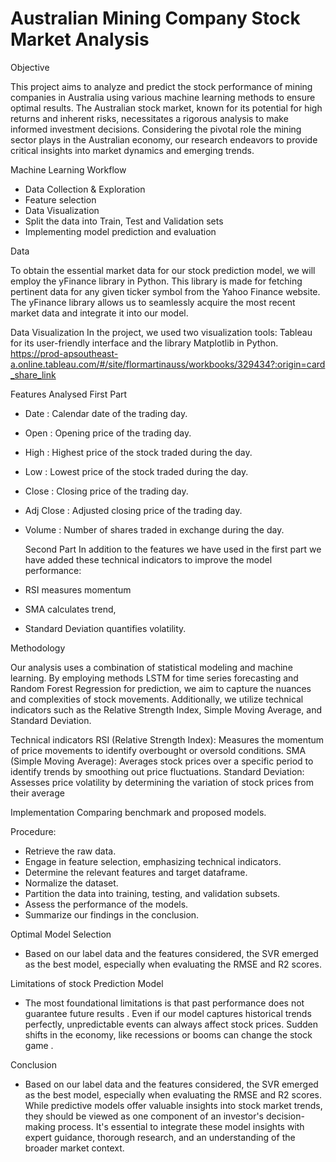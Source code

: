 # Australian Mining Company Stock Market Analysis

Objective

This project aims to analyze and predict the stock performance of mining companies in Australia using various machine learning methods to ensure optimal results. The Australian stock market, known for its potential for high returns and inherent risks, necessitates a rigorous analysis to make informed investment decisions. Considering the pivotal role the mining sector plays in the Australian economy, our research endeavors to provide critical insights into market dynamics and emerging trends.

Machine Learning Workflow

- Data Collection & Exploration
- Feature selection
- Data Visualization
- Split the data into Train, Test and Validation sets
- Implementing model prediction and evaluation

Data

To obtain the essential market data for our stock prediction model, we will employ the yFinance library in Python. This library is made for fetching pertinent data for any given ticker symbol from the Yahoo Finance website. The yFinance library allows us to seamlessly acquire the most recent market data and integrate it into our model.

Data Visualization
In the project, we used two visualization tools: Tableau for its user-friendly interface and the library Matplotlib in Python.
https://prod-apsoutheast-a.online.tableau.com/#/site/flormartinauss/workbooks/329434?:origin=card_share_link 


Features Analysed
First Part 
- Date :  Calendar date of the trading day. 
- Open : Opening price of the trading day. 
- High : Highest price of the stock traded during the day.
- Low : Lowest price of the stock traded during the day.
- Close : Closing price of the trading day.
- Adj Close : Adjusted closing price of the trading day.
- Volume : Number of shares traded in exchange during the day.

  Second Part
  In addition to the features we have used in the first part we have added these technical indicators to improve the model performance:
- RSI measures momentum
- SMA calculates trend, 
- Standard Deviation quantifies volatility.


Methodology

Our analysis uses a combination of statistical modeling and machine learning. By employing methods LSTM for time series forecasting and Random Forest Regression for prediction, we aim to capture the nuances and complexities of stock movements. Additionally, we utilize technical indicators such as the Relative Strength Index, Simple Moving Average, and Standard Deviation.


Technical indicators
RSI (Relative Strength Index): Measures the momentum of price movements to identify overbought or oversold conditions.
SMA (Simple Moving Average): Averages stock prices over a specific period to identify trends by smoothing out price fluctuations.
Standard Deviation: Assesses price volatility by determining the variation of stock prices from their average

Implementation
Comparing benchmark and proposed models.

Procedure:
- Retrieve the raw data.
- Engage in feature selection, emphasizing technical indicators.
- Determine the relevant features and target dataframe.
- Normalize the dataset.
- Partition the data into training, testing, and validation subsets.
- Assess the performance of the models.
- Summarize our findings in the conclusion.

Optimal Model Selection
- Based on our label data and the features considered, the SVR emerged as the best model, especially when evaluating the RMSE and R2 scores.

Limitations of stock Prediction Model  

- The most foundational limitations is that past performance does not guarantee future results . Even if our model captures historical trends perfectly, unpredictable events can always affect stock prices. Sudden shifts in the economy, like recessions or booms can change the stock game .


Conclusion
- Based on our label data and the features considered, the SVR emerged as the best model, especially when evaluating the RMSE and R2 scores.
While predictive models offer valuable insights into stock market trends, they should be viewed as one component of an investor's decision-making process. It's essential to integrate these model insights with expert guidance, thorough research, and an understanding of the broader market context.


